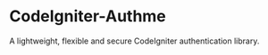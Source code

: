 CodeIgniter-Authme
==================

A lightweight, flexible and secure CodeIgniter authentication library.